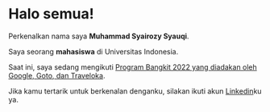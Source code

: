 # Halo semua! 

Perkenalkan nama saya **Muhammad Syairozy Syauqi**.

Saya seorang **mahasiswa** di Universitas Indonesia.

Saat ini, saya sedang mengikuti [Program Bangkit 2022 yang diadakan oleh Google, Goto, dan Traveloka](https://grow.google/intl/id_id/bangkit/).

Jika kamu tertarik untuk berkenalan denganku, silakan ikuti akun [Linkedin](https://www.linkedin.com/in/msyairozys/)ku ya.
